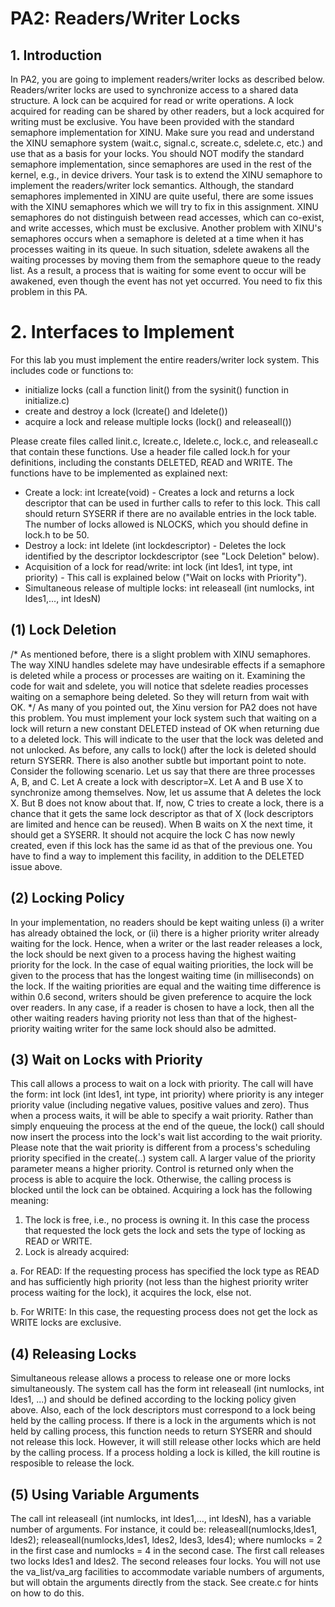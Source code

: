 # PA2: Readers/Writer Locks
## 1. Introduction
In PA2, you are going to implement readers/writer locks as described below.
Readers/writer locks are used to synchronize access to a shared data structure. A lock can be acquired for read or write operations. A lock acquired for reading can be shared by other readers, but a lock acquired for writing must be exclusive.
You have been provided with the standard semaphore implementation for XINU. Make sure you read and understand the XINU semaphore system (wait.c, signal.c, screate.c, sdelete.c, etc.) and use that as a basis for your locks. You should NOT modify the standard semaphore implementation, since semaphores are used in the rest of the kernel, e.g., in device drivers. Your task is to extend the XINU semaphore to implement the readers/writer lock semantics. Although, the standard semaphores implemented in XINU are quite useful, there are some issues with the XINU semaphores which we will try to fix in this assignment.
XINU semaphores do not distinguish between read accesses, which can co-exist, and write accesses, which must be exclusive.
Another problem with XINU's semaphores occurs when a semaphore is deleted at a time when it has processes waiting in its queue. In such situation, sdelete awakens all the waiting processes by moving them from the semaphore queue to the ready list. As a result, a process that is waiting for some event to occur will be awakened, even though the event has not yet occurred. You need to fix this problem in this PA.
# 2. Interfaces to Implement
For this lab you must implement the entire readers/writer lock system. This includes code or functions to:
*	initialize locks (call a function linit() from the sysinit() function in initialize.c)
*	create and destroy a lock (lcreate() and ldelete())
*	acquire a lock and release multiple locks (lock() and releaseall())

Please create files called linit.c, lcreate.c, ldelete.c, lock.c, and releaseall.c that contain these functions. Use a header file called lock.h for your definitions, including the constants DELETED, READ and WRITE. The functions have to be implemented as explained next:
*	Create a lock: int lcreate(void) - Creates a lock and returns a lock descriptor that can be used in further calls to refer to this lock. This call should return SYSERR if there are no available entries in the lock table. The number of locks allowed is NLOCKS, which you should define in lock.h to be 50.
*	Destroy a lock: int ldelete (int lockdescriptor) - Deletes the lock identified by the descriptor lockdescriptor (see "Lock Deletion" below).
*	Acquisition of a lock for read/write: int lock (int ldes1, int type, int priority) - This call is explained below ("Wait on locks with Priority").
*	Simultaneous release of multiple locks: int releaseall (int numlocks, int ldes1,..., int ldesN)

## (1) Lock Deletion
/* As mentioned before, there is a slight problem with XINU semaphores. The way XINU handles sdelete may have undesirable effects if a semaphore is deleted while a process or processes are waiting on it. Examining the code for wait and sdelete, you will notice that sdelete readies processes waiting on a semaphore being deleted. So they will return from wait with OK. */ As many of you pointed out, the Xinu version for PA2 does not have this problem.
You must implement your lock system such that waiting on a lock will return a new constant DELETED instead of OK when returning due to a deleted lock. This will indicate to the user that the lock was deleted and not unlocked. As before, any calls to lock() after the lock is deleted should return SYSERR.
There is also another subtle but important point to note. Consider the following scenario. Let us say that there are three processes A, B, and C. Let A create a lock with descriptor=X. Let A and B use X to synchronize among themselves. Now, let us assume that A deletes the lock X. But B does not know about that. If, now, C tries to create a lock, there is a chance that it gets the same lock descriptor as that of X (lock descriptors are limited and hence can be reused). When B waits on X the next time, it should get a SYSERR. It should not acquire the lock C has now newly created, even if this lock has the same id as that of the previous one. You have to find a way to implement this facility, in addition to the DELETED issue above.
## (2) Locking Policy
In your implementation, no readers should be kept waiting unless (i) a writer has already obtained the lock, or (ii) there is a higher priority writer already waiting for the lock. Hence, when a writer or the last reader releases a lock, the lock should be next given to a process having the highest waiting priority for the lock. In the case of equal waiting priorities, the lock will be given to the process that has the longest waiting time (in milliseconds) on the lock. If the waiting priorities are equal and the waiting time difference is within 0.6 second, writers should be given preference to acquire the lock over readers. In any case, if a reader is chosen to have a lock, then all the other waiting readers having priority not less than that of the highest-priority waiting writer for the same lock should also be admitted.
## (3) Wait on Locks with Priority
This call allows a process to wait on a lock with priority. The call will have the form:
int lock (int ldes1, int type, int priority)
where priority is any integer priority value (including negative values, positive values and zero).
Thus when a process waits, it will be able to specify a wait priority. Rather than simply enqueuing the process at the end of the queue, the lock() call should now insert the process into the lock's wait list according to the wait priority. Please note that the wait priority is different from a process's scheduling priority specified in the create(..) system call. A larger value of the priority parameter means a higher priority.
Control is returned only when the process is able to acquire the lock. Otherwise, the calling process is blocked until the lock can be obtained.
Acquiring a lock has the following meaning:
1. The lock is free, i.e., no process is owning it. In this case the process that requested the lock gets the lock and sets the type of locking as READ or WRITE.
2. Lock is already acquired:

a. For READ:
If the requesting process has specified the lock type as READ and has sufficiently high priority (not less than the highest priority writer process waiting for the lock), it acquires the lock, else not.

b. For WRITE:
In this case, the requesting process does not get the lock as WRITE locks are exclusive.

## (4) Releasing Locks
Simultaneous release allows a process to release one or more locks simultaneously. The system call has the form
int releaseall (int numlocks, int ldes1, ...)
and should be defined according to the locking policy given above. Also, each of the lock descriptors must correspond to a lock being held by the calling process.
If there is a lock in the arguments which is not held by calling process, this function needs to return SYSERR and should not release this lock. However, it will still release other locks which are held by the calling process.
If a process holding a lock is killed, the kill routine is resposible to release the lock.

## (5) Using Variable Arguments
The call int releaseall (int numlocks, int ldes1,..., int ldesN), has a variable number of arguments. For instance, it could be:
releaseall(numlocks,ldes1, ldes2);
releaseall(numlocks,ldes1, ldes2, ldes3, ldes4);
where numlocks = 2 in the first case and numlocks = 4 in the second case.
The first call releases two locks ldes1 and ldes2. The second releases four locks. You will not use the va_list/va_arg facilities to accommodate variable numbers of arguments, but will obtain the arguments directly from the stack. See create.c for hints on how to do this.
